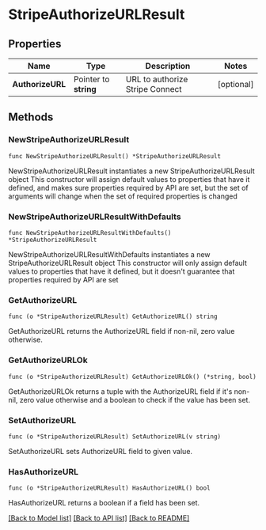 # StripeAuthorizeURLResult

## Properties

Name | Type | Description | Notes
------------ | ------------- | ------------- | -------------
**AuthorizeURL** | Pointer to **string** | URL to authorize Stripe Connect | [optional] 

## Methods

### NewStripeAuthorizeURLResult

`func NewStripeAuthorizeURLResult() *StripeAuthorizeURLResult`

NewStripeAuthorizeURLResult instantiates a new StripeAuthorizeURLResult object
This constructor will assign default values to properties that have it defined,
and makes sure properties required by API are set, but the set of arguments
will change when the set of required properties is changed

### NewStripeAuthorizeURLResultWithDefaults

`func NewStripeAuthorizeURLResultWithDefaults() *StripeAuthorizeURLResult`

NewStripeAuthorizeURLResultWithDefaults instantiates a new StripeAuthorizeURLResult object
This constructor will only assign default values to properties that have it defined,
but it doesn't guarantee that properties required by API are set

### GetAuthorizeURL

`func (o *StripeAuthorizeURLResult) GetAuthorizeURL() string`

GetAuthorizeURL returns the AuthorizeURL field if non-nil, zero value otherwise.

### GetAuthorizeURLOk

`func (o *StripeAuthorizeURLResult) GetAuthorizeURLOk() (*string, bool)`

GetAuthorizeURLOk returns a tuple with the AuthorizeURL field if it's non-nil, zero value otherwise
and a boolean to check if the value has been set.

### SetAuthorizeURL

`func (o *StripeAuthorizeURLResult) SetAuthorizeURL(v string)`

SetAuthorizeURL sets AuthorizeURL field to given value.

### HasAuthorizeURL

`func (o *StripeAuthorizeURLResult) HasAuthorizeURL() bool`

HasAuthorizeURL returns a boolean if a field has been set.


[[Back to Model list]](../README.md#documentation-for-models) [[Back to API list]](../README.md#documentation-for-api-endpoints) [[Back to README]](../README.md)


